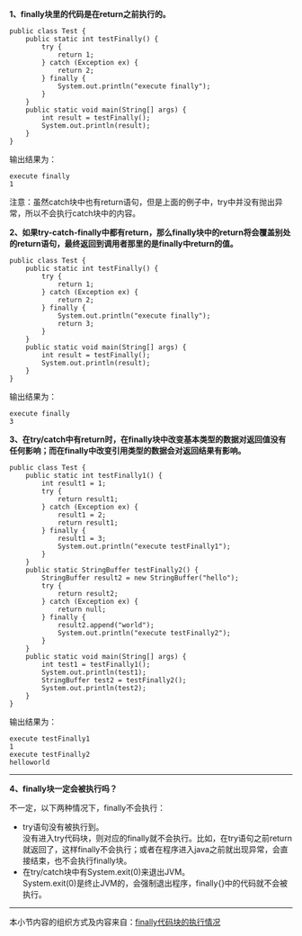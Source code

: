 **1、finally块里的代码是在return之前执行的。**

```
public class Test {
    public static int testFinally() {
        try {
            return 1;
        } catch (Exception ex) {
            return 2;
        } finally {
            System.out.println("execute finally");
        }
    }
    public static void main(String[] args) {
        int result = testFinally();
        System.out.println(result);
    }
}
```

输出结果为：

```
execute finally
1
```
注意：虽然catch块中也有return语句，但是上面的例子中，try中并没有抛出异常，所以不会执行catch块中的内容。

**2、如果try-catch-finally中都有return，那么finally块中的return将会覆盖别处的return语句，最终返回到调用者那里的是finally中return的值。**

```
public class Test {
    public static int testFinally() {
        try {
            return 1;
        } catch (Exception ex) {
            return 2;
        } finally {
            System.out.println("execute finally");
            return 3;
        }
    }
    public static void main(String[] args) {
        int result = testFinally();
        System.out.println(result);
    }
}
```

输出结果为：

```
execute finally
3
```

**3、在try/catch中有return时，在finally块中改变基本类型的数据对返回值没有任何影响；而在finally中改变引用类型的数据会对返回结果有影响。**

```
public class Test {
    public static int testFinally1() {
        int result1 = 1;
        try {
            return result1;
        } catch (Exception ex) {
            result1 = 2;
            return result1;
        } finally {
            result1 = 3;
            System.out.println("execute testFinally1");
        }
    }
    public static StringBuffer testFinally2() {
        StringBuffer result2 = new StringBuffer("hello");
        try {
            return result2;
        } catch (Exception ex) {
            return null;
        } finally {
            result2.append("world");
            System.out.println("execute testFinally2");
        }
    }
    public static void main(String[] args) {
        int test1 = testFinally1();
        System.out.println(test1);
        StringBuffer test2 = testFinally2();
        System.out.println(test2);
    }
}
```

输出结果为：

```
execute testFinally1
1
execute testFinally2
helloworld
```

---
**4、finally块一定会被执行吗？**

不一定，以下两种情况下，finally不会执行：

* try语句没有被执行到。<br>没有进入try代码块，则对应的finally就不会执行。比如，在try语句之前return就返回了，这样finally不会执行；或者在程序进入java之前就出现异常，会直接结束，也不会执行finally块。
* 在try/catch块中有System.exit\(0\)来退出JVM。<br>System.exit\(0\)是终止JVM的，会强制退出程序，finally{}中的代码就不会被执行。


---
本小节内容的组织方式及内容来自：[finally代码块的执行情况](https://www.jianshu.com/p/06755f52ba90)

